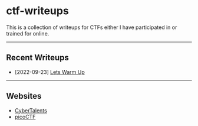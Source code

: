# ctf-writeups

This is a collection of writeups for CTFs either I have participated in or trained for online.

---

## Recent Writeups

- [2022-09-23] [Lets Warm Up](./sites/picoCTF/General-Skills/Lets-Warm-Up.md)

---

## Websites

- [CyberTalents](./sites/CyberTalents/README.md)
- [picoCTF](./sites/picoCTF/README.md)
